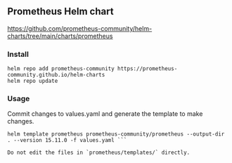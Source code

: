 ## Prometheus Helm chart
https://github.com/prometheus-community/helm-charts/tree/main/charts/prometheus

### Install
```
helm repo add prometheus-community https://prometheus-community.github.io/helm-charts
helm repo update
```
### Usage

Commit changes to values.yaml and generate the template to make changes.

```
helm template prometheus prometheus-community/prometheus --output-dir . --version 15.11.0 -f values.yaml ```

Do not edit the files in `prometheus/templates/` directly.